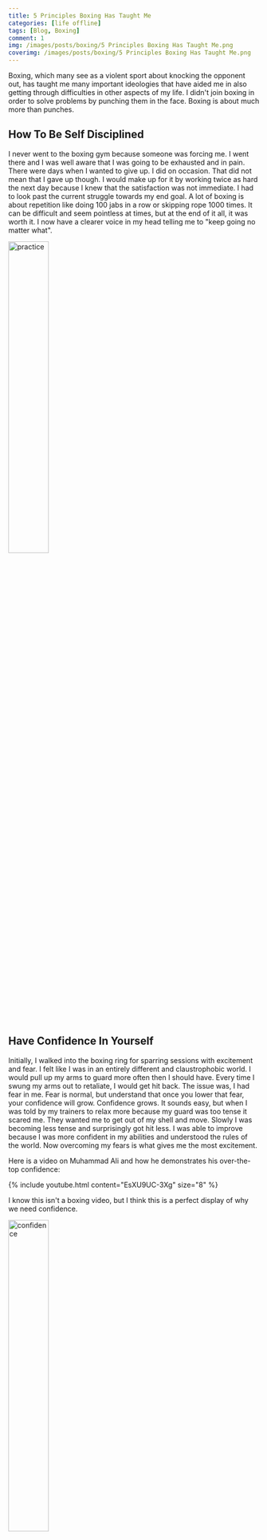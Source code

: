 ```yaml
---
title: 5 Principles Boxing Has Taught Me
categories: [life offline]
tags: [Blog, Boxing]
comment: 1
img: /images/posts/boxing/5 Principles Boxing Has Taught Me.png
coverimg: /images/posts/boxing/5 Principles Boxing Has Taught Me.png
---
```


Boxing, which many see as a violent sport about knocking the opponent out, has taught me many important ideologies that have aided me in also getting through difficulties in other aspects of my life. I didn't join boxing in order to solve problems by punching them in the face. Boxing is about much more than punches.

## How To Be Self Disciplined

I never went to the boxing gym because someone was forcing me. I went there and I was well aware that I was going to be exhausted and in pain. There were days when I wanted to give up. I did on occasion. That did not mean that I gave up though. I would make up for it by working twice as hard the next day because I knew that the satisfaction was not immediate. I had to look past the current struggle towards my end goal. A lot of boxing is about repetition like doing 100 jabs in a row or skipping rope 1000 times. It can be difficult and seem pointless at times, but at the end of it all, it was worth it. I now have a clearer voice in my head telling me to "keep going no matter what".

<img alt="practice" class="lazy" data-src="../images/posts/boxing/Practice.gif" width="40%"/>

## Have Confidence In Yourself

Initially, I walked into the boxing ring for sparring sessions with excitement and fear. I felt like I was in an entirely different and claustrophobic world. I would pull up my arms to guard more often then I should have. Every time I swung my arms out to retaliate, I would get hit back. The issue was, I had fear in me. Fear is normal, but understand that once you lower that fear, your confidence will grow. Confidence grows. It sounds easy, but when I was told by my trainers to relax more because my guard was too tense it scared me. They wanted me to get out of my shell and move. Slowly I was becoming less tense and surprisingly got hit less. I was able to improve because I was more confident in my abilities and understood the rules of the world. Now overcoming my fears is what gives me the most excitement.

Here is a video on Muhammad Ali and how he demonstrates his over-the-top confidence:

{% include youtube.html content="EsXU9UC-3Xg" size="8" %}

I know this isn't a boxing video, but I think this is a perfect display of why we need confidence.

<img alt="confidence" class="lazy" data-src="../images/posts/boxing/Confidence.gif" width="40%" />

## Create Habits That Will Improve Your Life

A lot of boxing is about the reaction. Having your body respond automatically to a situation so your mind can concentrate on strategizing. Good habits are something I want to have more in my life. There are simple concepts to grasp when creating good habits. Practice and repetition. After practicing my footwork and 1-2 punches many many times, I am creating the muscle memory to do them with ease and without thinking. Often after a while of repetitive practice, it felt like doing the same motion was not helping. At these points, it is important to change it up. I started to vary the timing on my 1-2 punches, do a different combination of them and add feints in-between. The next time I attempt to create a good habit and find that I am unable to be motivated to practice or keep with the repetition, I'll remember my time during boxing and how rewarding it felt to succeed.   

<img alt="health" class="lazy" data-src="../images/posts/boxing/Health.gif" width="80%" />

## Have A Competitive Attitude

It was easy to see others in my boxing gym and to see how they practised. When I shadowboxed, I would imagine what I would do against them and try to find a way to exploit their weak spots while trying not to expose mine. The competition allowed me to visualise my strengths and weaknesses more clearly. It also kept me motivated to address those vulnerabilities and reflect on why I had them. In order to gain an advantage over them, my efforts to win against them also lead to more creative thinking and a willingness to try new things. My mind was full of thoughts about strategy. What if I practice my footwork to be faster than them or what if I do more feints to get in range because my reach is short? Competition kept me inspired and helped me develop my abilities. 

<img alt="competitive" class="lazy" data-src="../images/posts/boxing/Competitive.gif" width="80%" />

## Have A Strong Appearance And Inspire Others

Just as it is important to have a good posture during an interview, you need to demonstrate your confidence. Appearance is your opponents' first impression of you and that may be the difference in the fight that makes or breaks it. Your appearance will be the first thing the audience sees when you walk onstage. How do you want to be seen? I want to be seen as someone who believes in himself genuinely and honestly. I want to give others inspiration.

{% include youtube.html content="V2EfL1j4KYE" size="8" %}
